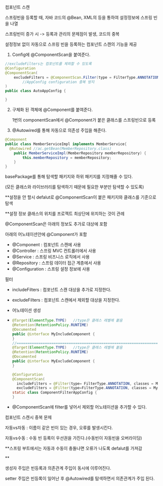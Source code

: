 컴포넌트 스캔

스프링빈을 등록할 때, 자바 코드의 @Bean, XML의 <bean> 등을 통하여 설정정보에 스프링 빈을 나열

스프링빈이 증가 시 -> 등록과 관리의 문제점이 발생, 코드의 중복

설정정보 없이 자동으로 스프링 빈을 등록하는 컴포넌트 스캔의 기능을 제공



1. Config에 @ComponentScan을 붙여준다.

```java
//excludeFilters는 컴포넌트를 제외할 수 있도록
@Configuration
@ComponentScan(
    excludeFilters = @ComponentScan.Filter(type = FilterType.ANNOTATION, classes = Configuration.class)
        //AppConfig configuration 중복 방지
)
public class AutoAppConfig {

}
```

2. 구체화 된 객체에 @Component를 붙여준다.

   1번의 componentScan에서 @Component가 붙은 클래스를 스프링빈으로 등록

3. @Autowired를 통해 자동으로 의존성 주입을 해준다.

```java
@Component
public class MemberServiceImpl implements MemberService{
  @Autowired //ac.getBean(MemberRepository.class)
    public MemberServiceImpl(MemberRepository memberRepository) {
        this.memberRepository = memberRepository;
    }
}
```





basePackage를 통해 탐색할 패키지와 하위 패키지를 지정해줄 수 있다. 

(모든 클래스와 라이브러리를 탐색하기 때문에 필요한 부분만 탐색할 수 있도록)

**설정을 안 할시 defalut로 @ComponentScan이 붙은 패키지와 클래스를 기준으로 탐색

**설정 정보 클래스의 위치를 프로젝트 최상단에 위치하는 것이 관례



@ComponentScan은 아래의 정보도 추가로 대상에 포함

아래의 어노테이션안에 @Component가 포함

- @Component : 컴포넌트 스캔에 사용
- @Controller : 스프링 MVC 컨트롤러에서 사용
- @Service : 스프링 비즈니스 로직에서 사용
- @Repository : 스프링 데이터 접근 계층에서 사용
- @Configuration : 스프링 설정 정보에 사용



필터

- includeFilters : 컴포넌트 스캔 대상을 추가로 지정한다.

- excludeFilters : 컴포넌트 스캔에서 제외할 대상을 지정한다.

- 어노테이션 생성

- ```java
  @Target(ElementType.TYPE)   //type은 클래스 레벨에 붙음
  @Retention(RetentionPolicy.RUNTIME)
  @Documented
  public @interface MyIncludeComponent {
  }
  //===================================================================================
  @Target(ElementType.TYPE)   //type은 클래스 레벨에 붙음
  @Retention(RetentionPolicy.RUNTIME)
  @Documented
  public @interface MyExcludeComponent {
  }

  ```

  ```java
  @Configuration
  @ComponentScan(
    includeFilters = @Filter(type= FilterType.ANNOTATION, classes = MyIncludeComponent.class),
    excludeFilters = @Filter(type=FilterType.ANNOTATION, classes = MyExcludeComponent.class))
  static class ComponentFilterAppConfig {
  }
  ```

- @ComponentScan에 filter를 넣어서 제외할 어노테이션을 추가할 수 있다.



컴포넌트 스캔시 중복 문제

자동vs자동 : 이름이 같은 빈이 있는 경우, 오류를 발생시킨다.

자동vs수동 : 수동 빈 등록이 우선권을 가진다.(수동빈이 자동빈을 오버라이딩)

**스프링 부트에서는 자동과 수동이 충돌나면 오류가 나도록 defalut를 가져감



**

생성자 주입은 빈등록과 의존관계 주입이 동시에 이루어진다.

setter 주입은 빈등록이 일어난 후 @Autowired를 탐색하면서 의존관계가 주입 된다.

